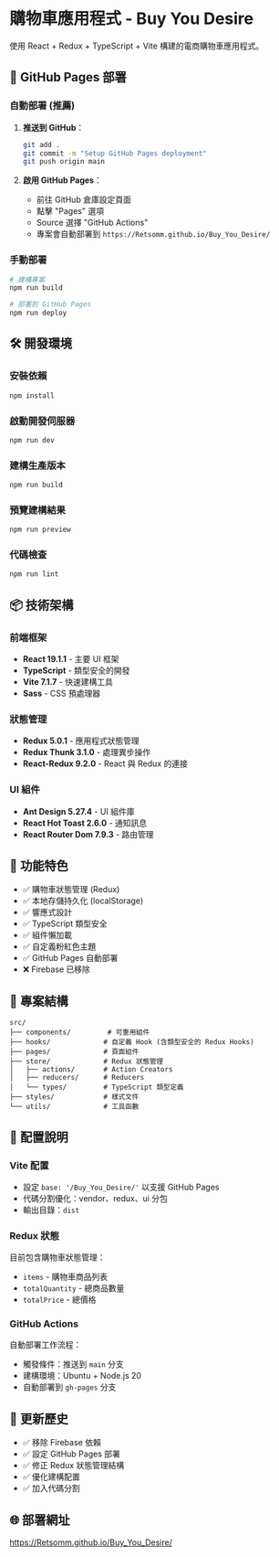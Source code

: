 # 購物車應用程式 - Buy You Desire

使用 React + Redux + TypeScript + Vite 構建的電商購物車應用程式。

## 🚀 GitHub Pages 部署

### 自動部署 (推薦)

1. **推送到 GitHub**：

   ```bash
   git add .
   git commit -m "Setup GitHub Pages deployment"
   git push origin main
   ```

2. **啟用 GitHub Pages**：
   - 前往 GitHub 倉庫設定頁面
   - 點擊 "Pages" 選項
   - Source 選擇 "GitHub Actions"
   - 專案會自動部署到 `https://Retsomm.github.io/Buy_You_Desire/`

### 手動部署

```bash
# 建構專案
npm run build

# 部署到 GitHub Pages
npm run deploy
```

## 🛠️ 開發環境

### 安裝依賴

```bash
npm install
```

### 啟動開發伺服器

```bash
npm run dev
```

### 建構生產版本

```bash
npm run build
```

### 預覽建構結果

```bash
npm run preview
```

### 代碼檢查

```bash
npm run lint
```

## 📦 技術架構

### 前端框架

- **React 19.1.1** - 主要 UI 框架
- **TypeScript** - 類型安全的開發
- **Vite 7.1.7** - 快速建構工具
- **Sass** - CSS 預處理器

### 狀態管理

- **Redux 5.0.1** - 應用程式狀態管理
- **Redux Thunk 3.1.0** - 處理異步操作
- **React-Redux 9.2.0** - React 與 Redux 的連接

### UI 組件

- **Ant Design 5.27.4** - UI 組件庫
- **React Hot Toast 2.6.0** - 通知訊息
- **React Router Dom 7.9.3** - 路由管理

## 🎯 功能特色

- ✅ 購物車狀態管理 (Redux)
- ✅ 本地存儲持久化 (localStorage)
- ✅ 響應式設計
- ✅ TypeScript 類型安全
- ✅ 組件懶加載
- ✅ 自定義粉紅色主題
- ✅ GitHub Pages 自動部署
- ❌ Firebase 已移除

## 📁 專案結構

```
src/
├── components/         # 可重用組件
├── hooks/             # 自定義 Hook (含類型安全的 Redux Hooks)
├── pages/             # 頁面組件
├── store/             # Redux 狀態管理
│   ├── actions/       # Action Creators
│   ├── reducers/      # Reducers
│   └── types/         # TypeScript 類型定義
├── styles/            # 樣式文件
└── utils/             # 工具函數
```

## 🔧 配置說明

### Vite 配置

- 設定 `base: '/Buy_You_Desire/'` 以支援 GitHub Pages
- 代碼分割優化：vendor、redux、ui 分包
- 輸出目錄：`dist`

### Redux 狀態

目前包含購物車狀態管理：

- `items` - 購物車商品列表
- `totalQuantity` - 總商品數量
- `totalPrice` - 總價格

### GitHub Actions

自動部署工作流程：

- 觸發條件：推送到 `main` 分支
- 建構環境：Ubuntu + Node.js 20
- 自動部署到 `gh-pages` 分支

## 📝 更新歷史

- ✅ 移除 Firebase 依賴
- ✅ 設定 GitHub Pages 部署
- ✅ 修正 Redux 狀態管理結構
- ✅ 優化建構配置
- ✅ 加入代碼分割

## 🌐 部署網址

https://Retsomm.github.io/Buy_You_Desire/
